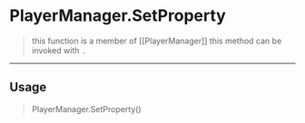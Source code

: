 # PlayerManager.SetProperty
> this function is a member of [[PlayerManager]]
> this method can be invoked with `.`
-----
## Usage
> PlayerManager.SetProperty()
